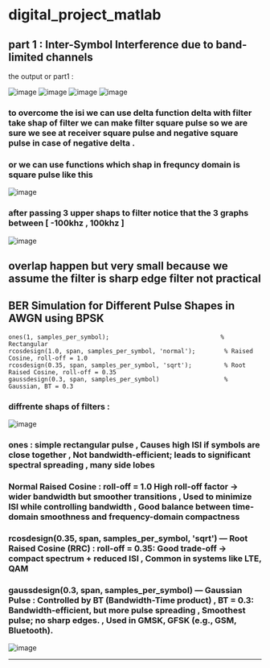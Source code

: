 # digital_project_matlab

## part 1 :  Inter-Symbol Interference due to band-limited channels
the output or part1 : 

<!-- ![image](https://github.com/user-attachments/assets/17a0ef5b-4f56-4401-95f2-31f361aa8ac9) -->
![image](https://github.com/user-attachments/assets/86437740-2e7c-4c08-ac9c-8f3554f4e09b)
![image](https://github.com/user-attachments/assets/21f0cfb0-5a0b-4044-9e27-7be0253ba14c)
![image](https://github.com/user-attachments/assets/5622f0de-4e5b-4b9c-92c5-a1e3305b0c44)
![image](https://github.com/user-attachments/assets/cf7bbd29-8bae-4e7f-9ec3-48b8ddc8f30e)

### to overcome the isi we can use delta function delta with filter take shap of filter we can make filter square pulse so we are sure we see at receiver square pulse and negative square pulse in case of negative delta .
### or we can use functions which shap in frequncy domain is square pulse like this 

![image](https://github.com/user-attachments/assets/0ac2bacd-6662-4fa6-901c-e0e08628be59)
### after passing 3 upper shaps to filter notice that the 3 graphs between [ -100khz , 100khz ]
![image](https://github.com/user-attachments/assets/dff4ecf9-8e79-4fe1-a829-7b8e89515e81)
## overlap happen but very small because we assume the filter is sharp edge filter not practical 

## BER Simulation for Different Pulse Shapes in AWGN using BPSK 
```
ones(1, samples_per_symbol);                               % Rectangular
rcosdesign(1.0, span, samples_per_symbol, 'normal');        % Raised Cosine, roll-off = 1.0
rcosdesign(0.35, span, samples_per_symbol, 'sqrt');         % Root Raised Cosine, roll-off = 0.35
gaussdesign(0.3, span, samples_per_symbol)                  % Gaussian, BT = 0.3
```
### diffrente shaps of filters : 
![image](https://github.com/user-attachments/assets/278bf343-fed7-4ecd-b012-908ab1fa2260)

### ones : simple rectangular pulse , Causes high ISI if symbols are close together , Not bandwidth-efficient; leads to significant spectral spreading , many side lobes
### Normal Raised Cosine  : roll-off = 1.0 High roll-off factor → wider bandwidth but smoother transitions , Used to minimize ISI while controlling bandwidth , Good balance between time-domain smoothness and frequency-domain compactness
### rcosdesign(0.35, span, samples_per_symbol, 'sqrt') — Root Raised Cosine (RRC) : roll-off = 0.35: Good trade-off → compact spectrum + reduced ISI , Common in systems like LTE, QAM 
### gaussdesign(0.3, span, samples_per_symbol) — Gaussian Pulse : Controlled by BT (Bandwidth-Time product) , BT = 0.3: Bandwidth-efficient, but more pulse spreading , Smoothest pulse; no sharp edges. , Used in GMSK, GFSK (e.g., GSM, Bluetooth).
![image](https://github.com/user-attachments/assets/dabe022e-da77-4887-b319-a0c8e33a8c1f)


---
